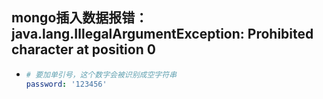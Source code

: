 ## mongo插入数据报错：java.lang.IllegalArgumentException: Prohibited character at position 0

* ```yaml
  # 要加单引号，这个数字会被识别成空字符串
  password: '123456' 
  ```

